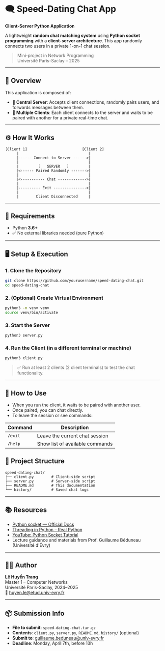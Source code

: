 # 🗨️ Speed-Dating Chat App  
**Client-Server Python Application**

A lightweight **random chat matching system** using **Python socket programming** with a **client-server architecture**. This app randomly connects two users in a private 1-on-1 chat session.

> Mini-project in Network Programming  
> Université Paris-Saclay – 2025

---

## 📌 Overview

This application is composed of:

- **🔗 Central Server**: Accepts client connections, randomly pairs users, and forwards messages between them.
- **💬 Multiple Clients**: Each client connects to the server and waits to be paired with another for a private real-time chat.

---

## ⚙️ How It Works

```
[Client 1]                         [Client 2]
     |                                |
     |------ Connect to Server ------>|
     |                                |
     |         [   SERVER   ]         |
     |<------ Paired Randomly ------->|
     |                                |
     |<----------- Chat ------------->|
     |                                |
     |---------- Exit --------------->|
     |                                |
     |        Client Disconnected     |
```

---

## 🧩 Requirements

- Python **3.6+**
- ✅ No external libraries needed (pure Python)
  
---

## 🖥️ Setup & Execution

### 1. Clone the Repository

```bash
git clone https://github.com/yourusername/speed-dating-chat.git
cd speed-dating-chat
```

### 2. (Optional) Create Virtual Environment

```bash
python3 -m venv venv
source venv/bin/activate
```

### 3. Start the Server

```bash
python3 server.py
```

### 4. Run the Client (in a different terminal or machine)

```bash
python3 client.py
```

> ✅ Run at least 2 clients (2 client terminals) to test the chat functionality.

---

## 💬 How to Use

- When you run the client, it waits to be paired with another user.
- Once paired, you can chat directly.
- To leave the session or see commands:

| Command  | Description                       |
|----------|-----------------------------------|
| `/exit`  | Leave the current chat session    |
| `/help`  | Show list of available commands   |


## 📁 Project Structure

```
speed-dating-chat/
├── client.py        # Client-side script
├── server.py        # Server-side script
├── README.md        # This documentation
└── history/         # Saved chat logs
```

---

## 📚 Resources

- [Python socket — Official Docs](https://docs.python.org/3/library/socket.html)
- [Threading in Python – Real Python](https://realpython.com/intro-to-python-threading/)
- [YouTube: Python Socket Tutorial](https://youtu.be/3QiPPX-KeSc)
- Lecture guidance and materials from Prof. Guillaume Béduneau (Université d'Évry)

---

## 👩‍💻 Author

**Lê Huyền Trang**  
Master 1 – Computer Networks  
Université Paris-Saclay, 2024–2025  
📧 huyen.le@etud.univ-evry.fr

---

## 📦 Submission Info

- **File to submit**: `speed-dating-chat.tar.gz`
- **Contents**: `client.py`, `server.py`, `README.md`, `history/` (optional)
- **Submit to**: guillaume.beduneau@univ-evry.fr  
- **Deadline**: Monday, April 7th, before 10h